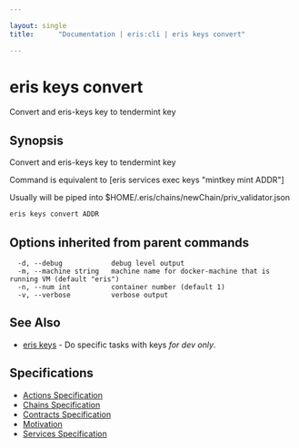 ```yaml
---

layout: single
title:      "Documentation | eris:cli | eris keys convert"

---
```


# eris keys convert

Convert and eris-keys key to tendermint key

## Synopsis

Convert and eris-keys key to tendermint key

Command is equivalent to [eris services exec keys "mintkey mint ADDR"]

Usually will be piped into $HOME/.eris/chains/newChain/priv_validator.json

```bash
eris keys convert ADDR
```

## Options inherited from parent commands

```
  -d, --debug            debug level output
  -m, --machine string   machine name for docker-machine that is running VM (default "eris")
  -n, --num int          container number (default 1)
  -v, --verbose          verbose output
```

## See Also

* [eris keys](/docs/documentation/cli/0.11.0/eris_keys/)	 - Do specific tasks with keys *for dev only*.

## Specifications

* [Actions Specification](/docs/documentation/cli/0.11.0/actions_specification/)
* [Chains Specification](/docs/documentation/cli/0.11.0/chains_specification/)
* [Contracts Specification](/docs/documentation/cli/0.11.0/contracts_specification/)
* [Motivation](/docs/documentation/cli/0.11.0/motivation/)
* [Services Specification](/docs/documentation/cli/0.11.0/services_specification/)

